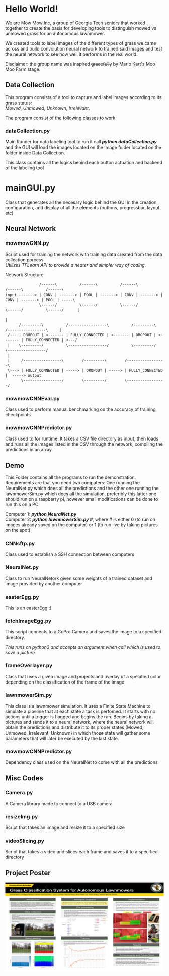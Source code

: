 # Hello World!
We are Mow Mow Inc, a group of Georgia Tech seniors that worked together to create the basis for developing tools to distinguish mowed vs unmowed grass for an autonomous lawnmower.

We created tools to label images of the different types of grass we came across and build convolution neural network to trained said images and test the neural network to see how well it performs in the real world. 

Disclaimer: the group name was inspired ~~gracefully~~ by Mario Kart's Moo Moo Farm stage.

## Data Collection
This program consists of a tool to capture and label images according to its grass status:  
*Mowed, Unmowed, Unknown, Irrelevant*. 

The program consist of the following classes to work:

### dataCollection.py
Main Runner for data labeling tool to run it call *__python dataCollection.py__* and the GUI will load the images located on the Image folder located on the folder inside Data Collection.

This class contains all the logics behind each button actuation and backend of the labeling tool
# mainGUI.py
Class that generates all the necesary logic behind the GUI in the creation, configuration, and display of all the elements (buttons, progressbar, layout, etc)


## Neural Network

### mowmowCNN.py
Script used for training the network with training data created from the data collection porcess.  
*Utilizes TFLearn API to provide a neater and simpler way of coding.*

Network Structure:

```
               /------\          /------\          /------\          /------\          /------\
input -------> | CONV | -------> | POOL | -------> | CONV | -------> | CONV | -------> | POOL | -----\
               \------/          \------/          \------/          \------/          \------/      |
                                                                                                     |
      /---------\          /-----------------\          /---------\          /-----------------\     |
 /--- | DROPOUT | <------- | FULLY_CONNECTED | <------- | DROPOUT | <------- | FULLY_CONNECTED | <---/
 |    \---------/          \-----------------/          \---------/          \-----------------/
 |
 |     /-----------------\        /---------\        /-----------------\
 \---> | FULLY_CONNECTED | -----> | DROPOUT | -----> | FULLY_CONNECTED |  -----> output
       \-----------------/        \---------/        \-----------------/
```
### mowmowCNNEval.py
Class used to perform manual benchmarking on the accuracy of training checkpoints.
### mowmowCNNPredictor.py
Class used to for runtime. It takes a CSV file directory as input, then loads and runs all the images listed in the CSV through the network, compiling the predictions in an array.

## Demo

This Folder contains all the programs to run the demonstration. Requirements are that you need two computers: One running the NeuralNet.py which does all the predictions and the other one running the lawnmowerSim.py which does all the simulation, preferibly this latter one should run on a raspberry pi, however small modifications can be done to run this on a PC

Computer 1: __*python NeuralNet.py*__  
Computer 2: __*python lawnmowerSim.py #*__, where # is either 0 (to run on images already saved on the computer) or 1 (to run live by taking pictures on the spot)

### CNNsftp.py
Class used to establish a SSH connection between computers
### NeuralNet.py
Class to run NeuralNetork given some weights of a trained dataset and image provided by another computer
### easterEgg.py
This is an easterEgg :)
### fetchImageEgg.py
This script connects to a GoPro Camera and saves the image to a specified directory.

*This runs on python3 and accepts an argument when call which is used to save a picture*
### frameOverlayer.py
Class that uses a given image and projects and overlay of a specified color depending on the classification of the frame of the image
### lawnmowerSim.py
This class is a lawnmower simulation. It uses a Finite State Machine to simulate a pipeline that at each state a task is perfomed. It starts with no actions until a trigger is flagged and begins the run. Begins by taking a pictures and sends it to a neural network, where the neural network will obtain the predictions and distribute it to its proper states (Mowed, Unmowed, Irrelevant, Unknown) in which those state will gather some parameters that will later be executed by the last state.
### mowmowCNNPredictor.py
Dependency class used on the NeuralNet to come with all the predictions

## Misc Codes

### Camera.py
A Camera library made to connect to a USB camera
### resizeImg.py
Script that takes an image and resize it to a specified size
### videoSlicing.py
Script that takes a video and slices each frame and saves it to a specified directory

## Project Poster
![Capstone Poster](CapstonePoster.jpg)

